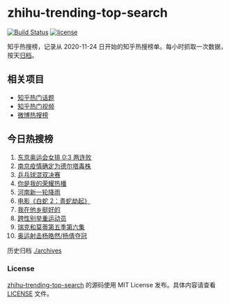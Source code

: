 # zhihu-trending-top-search

[![Build Status](https://github.com/justjavac/zhihu-trending-top-search/workflows/ci/badge.svg?branch=main)](https://github.com/justjavac/zhihu-trending-top-search/actions)
[![license](https://img.shields.io/github/license/justjavac/zhihu-trending-top-search)](https://github.com/justjavac/zhihu-trending-top-search/blob/main/LICENSE)

知乎热搜榜，记录从 2020-11-24 日开始的知乎热搜榜单。每小时抓取一次数据，按天[归档](./archives)。

## 相关项目

- [知乎热门话题](https://github.com/justjavac/zhihu-trending-hot-questions)
- [知乎热门视频](https://github.com/justjavac/zhihu-trending-hot-video)
- [微博热搜榜](https://github.com/justjavac/weibo-trending-hot-search)

## 今日热搜榜

<!-- BEGIN -->
<!-- 最后更新时间 Wed Jul 28 2021 03:04:30 GMT+0800 (China Standard Time) -->

1. [东京奥运会女排 0:3 两连败](https://www.zhihu.com/search?q=女排)
1. [南京疫情确定为德尔塔毒株](https://www.zhihu.com/search?q=江苏疫情)
1. [乒乓球混双决赛](https://www.zhihu.com/search?q=乒乓球)
1. [你是我的荣耀热播](https://www.zhihu.com/search?q=你是我的荣耀)
1. [河南新一轮降雨](https://www.zhihu.com/search?q=河南暴雨)
1. [电影《白蛇 2：青蛇劫起》](https://www.zhihu.com/search?q=青蛇)
1. [我在他乡挺好的](https://www.zhihu.com/search?q=我在他乡挺好)
1. [跨性别举重运动员](https://www.zhihu.com/search?q=跨性别运动员)
1. [瑞克和莫蒂第五季第六集](https://www.zhihu.com/search?q=瑞克和莫蒂)
1. [奥运射击杨皓然/杨倩夺冠](https://www.zhihu.com/search?q=混合团体10米气步枪)

<!-- END -->

历史归档 [./archives](./archives)

### License

[zhihu-trending-top-search](https://github.com/justjavac/zhihu-trending-top-search)
的源码使用 MIT License 发布。具体内容请查看 [LICENSE](./LICENSE) 文件。
